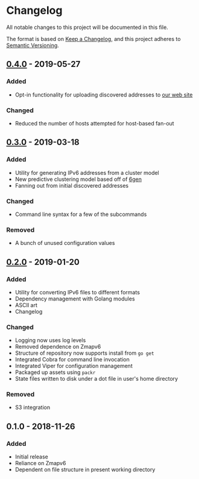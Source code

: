 # Changelog
All notable changes to this project will be documented in this file.

The format is based on [Keep a Changelog](https://keepachangelog.com/en/1.0.0/),
and this project adheres to [Semantic Versioning](https://semver.org/spec/v2.0.0.html).

## [0.4.0] - 2019-05-27
### Added
- Opt-in functionality for uploading discovered addresses to [our web site](https://ipv6.exposed/)

### Changed
- Reduced the number of hosts attempted for host-based fan-out

## [0.3.0] - 2019-03-18
### Added
- Utility for generating IPv6 addresses from a cluster model
- New predictive clustering model based off of [6gen](https://zakird.com/papers/imc17-6gen.pdf)
- Fanning out from initial discovered addresses

### Changed
- Command line syntax for a few of the subcommands

### Removed
- A bunch of unused configuration values

## [0.2.0] - 2019-01-20
### Added
- Utility for converting IPv6 files to different formats
- Dependency management with Golang modules
- ASCII art
- Changelog

### Changed
- Logging now uses log levels
- Removed dependence on Zmapv6
- Structure of repository now supports install from `go get`
- Integrated Cobra for command line invocation
- Integrated Viper for configuration management
- Packaged up assets using `packr`
- State files written to disk under a dot file in user's home directory

### Removed
- S3 integration

## 0.1.0 - 2018-11-26
### Added
- Initial release
- Reliance on Zmapv6
- Dependent on file structure in present working directory

[0.4.0]: https://github.com/lavalamp-/ipv666/compare/77f2a59...ad0302a
[0.3.0]: https://github.com/lavalamp-/ipv666/compare/f86fe91...77f2a59
[0.2.0]: https://github.com/lavalamp-/ipv666/compare/20b731c...f86fe91
